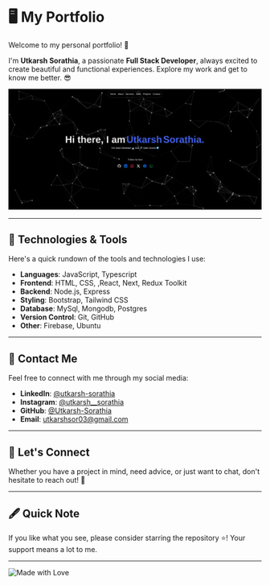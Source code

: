 # 🖥️ My Portfolio

Welcome to my personal portfolio! 🚀

I'm **Utkarsh Sorathia**, a passionate **Full Stack Developer**, always excited to create beautiful and functional experiences. Explore my work and get to know me better. 😎

[![Portfolio Banner](https://raw.githubusercontent.com/Utkarsh-Sorathia/next-js-portfolio/refs/heads/main/public/og-image.png)](https://utkarsh-sorathia.vercel.app/)

---

## 🔧 Technologies & Tools

Here's a quick rundown of the tools and technologies I use:

- **Languages**: JavaScript, Typescript
- **Frontend**: HTML, CSS, ,React, Next, Redux Toolkit
- **Backend**: Node.js, Express
- **Styling**: Bootstrap, Tailwind CSS
- **Database**: MySql, Mongodb, Postgres
- **Version Control**: Git, GitHub
- **Other**: Firebase, Ubuntu

---

## 📍 Contact Me

Feel free to connect with me through my social media:

- **LinkedIn**: [@utkarsh-sorathia](https://www.linkedin.com/in/utkarsh-sorathia-a9292b22a)
- **Instagram**: [@utkarsh__sorathia](https://www.instagram.com/utkarsh__sorathia)
- **GitHub**: [@Utkarsh-Sorathia](https://github.com/Utkarsh-Sorathia)
- **Email**: utkarshsor03@gmail.com

---

## 💬 Let's Connect

Whether you have a project in mind, need advice, or just want to chat, don't hesitate to reach out! 🤗

---

## 🖋️ Quick Note

If you like what you see, please consider starring the repository ⭐! Your support means a lot to me.

---

![Made with Love](https://img.shields.io/badge/Made%20with-Love-red?style=flat-square)
